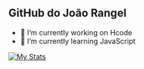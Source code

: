 ## GitHub do João Rangel

- 🔭 I’m currently working on Hcode
- 🌱 I’m currently learning JavaScript

[![My Stats](https://github-readme-stats.vercel.app/api/?username=joaohcrangel&hide_border=true&show_icons=true&include_all_commits=true&count_private=true&)](https://github.com/joaohcrangel)



